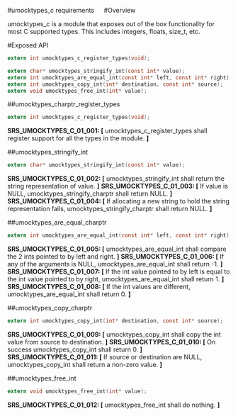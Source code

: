 #umocktypes_c requirements
 
#Overview

umocktypes_c is a module that exposes out of the box functionality for most C supported types. This includes integers, floats, size_t, etc.

#Exposed API

```c
extern int umocktypes_c_register_types(void);

extern char* umocktypes_stringify_int(const int* value);
extern int umocktypes_are_equal_int(const int* left, const int* right);
extern int umocktypes_copy_int(int* destination, const int* source);
extern void umocktypes_free_int(int* value);

```

##umocktypes_charptr_register_types

```c
extern int umocktypes_c_register_types(void);
```

**SRS_UMOCKTYPES_C_01_001: [** umocktypes_c_register_types shall register support for all the types in the module. **]**

##umocktypes_stringify_int

```c
extern char* umocktypes_stringify_int(const int* value);
```

**SRS_UMOCKTYPES_C_01_002: [** umocktypes_stringify_int shall return the string representation of value. **]**
**SRS_UMOCKTYPES_C_01_003: [** If value is NULL, umocktypes_stringify_charptr shall return NULL. **]**
**SRS_UMOCKTYPES_C_01_004: [** If allocating a new string to hold the string representation fails, umocktypes_stringify_charptr shall return NULL. **]**

##umocktypes_are_equal_charptr

```c
extern int umocktypes_are_equal_int(const int* left, const int* right);
```

**SRS_UMOCKTYPES_C_01_005: [** umocktypes_are_equal_int shall compare the 2 ints pointed to by left and right. **]**
**SRS_UMOCKTYPES_C_01_006: [** If any of the arguments is NULL, umocktypes_are_equal_int shall return -1. **]**
**SRS_UMOCKTYPES_C_01_007: [** If the int value pointed to by left is equal to the int value pointed to by right, umocktypes_are_equal_int shall return 1. **]**
**SRS_UMOCKTYPES_C_01_008: [** If the int values are different, umocktypes_are_equal_int shall return 0. **]**

##umocktypes_copy_charptr

```c
extern int umocktypes_copy_int(int* destination, const int* source);
```

**SRS_UMOCKTYPES_C_01_009: [** umocktypes_copy_int shall copy the int value from source to destination. **]**
**SRS_UMOCKTYPES_C_01_010: [** On success umocktypes_copy_int shall return 0. **]**
**SRS_UMOCKTYPES_C_01_011: [** If source or destination are NULL, umocktypes_copy_int shall return a non-zero value. **]**

##umocktypes_free_int

```c
extern void umocktypes_free_int(int* value);
```

**SRS_UMOCKTYPES_C_01_012: [** umocktypes_free_int shall do nothing. **]**

